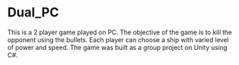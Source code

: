 # Dual_PC
This is a 2 player game played on PC. The objective of the game is to kill the opponent using the bullets. Each player can choose a ship with varied level of power and speed. The game was built as a group project on Unity using C#. 
